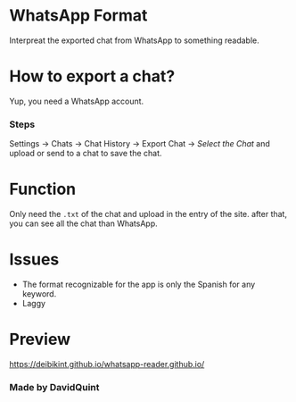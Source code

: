 # WhatsApp Format
Interpreat the exported chat from WhatsApp to something readable.

# How to export a chat?
Yup, you need a WhatsApp account.

### Steps
Settings -> Chats -> Chat History -> Export Chat -> *Select the Chat*
and upload or send to a chat to save the chat.

# Function
Only need the `.txt` of the chat and upload in the entry of the site.
after that, you can see all the chat than WhatsApp.

# Issues 
- The format recognizable for the app is only the Spanish for any keyword.
- Laggy

# Preview
https://deibikint.github.io/whatsapp-reader.github.io/

### Made by DavidQuint

